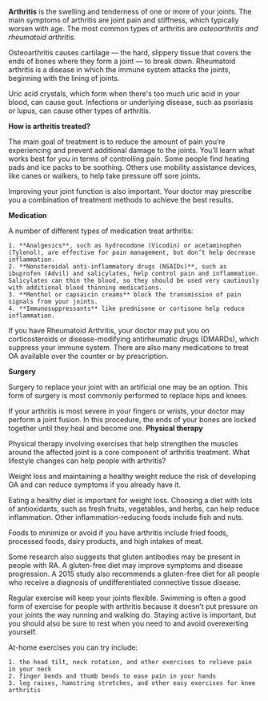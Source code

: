 **Arthritis** is the swelling and tenderness of one or more of your joints. The main symptoms of arthritis are joint pain and stiffness, which typically worsen with age. The most common types of arthritis are _osteoarthritis and rheumatoid arthritis._

Osteoarthritis causes cartilage — the hard, slippery tissue that covers the ends of bones where they form a joint — to break down. Rheumatoid arthritis is a disease in which the immune system attacks the joints, beginning with the lining of joints.

Uric acid crystals, which form when there's too much uric acid in your blood, can cause gout. Infections or underlying disease, such as psoriasis or lupus, can cause other types of arthritis.

 **How is arthritis treated?**

The main goal of treatment is to reduce the amount of pain you’re experiencing and prevent additional damage to the joints. You’ll learn what works best for you in terms of controlling pain. Some people find heating pads and ice packs to be soothing. Others use mobility assistance devices, like canes or walkers, to help take pressure off sore joints.

Improving your joint function is also important. Your doctor may prescribe you a combination of treatment methods to achieve the best results.

**Medication**

A number of different types of medication treat arthritis:

    1. **Analgesics**, such as hydrocodone (Vicodin) or acetaminophen (Tylenol), are effective for pain management, but don’t help decrease inflammation.
    2. **Nonsteroidal anti-inflammatory drugs (NSAIDs)**, such as ibuprofen (Advil) and salicylates, help control pain and inflammation. Salicylates can thin the blood, so they should be used very cautiously with additional blood thinning medications.
    3. **Menthol or capsaicin creams** block the transmission of pain signals from your joints.
    4. **Immunosuppressants** like prednisone or cortisone help reduce inflammation.

If you have Rheumatoid Arthritis, your doctor may put you on corticosteroids or disease-modifying antirheumatic drugs (DMARDs), which suppress your immune system. There are also many medications to treat OA available over the counter or by prescription.

**Surgery**

Surgery to replace your joint with an artificial one may be an option. This form of surgery is most commonly performed to replace hips and knees.

If your arthritis is most severe in your fingers or wrists, your doctor may perform a joint fusion. In this procedure, the ends of your bones are locked together until they heal and become one.
**Physical therapy**

Physical therapy involving exercises that help strengthen the muscles around the affected joint is a core component of arthritis treatment.
What lifestyle changes can help people with arthritis?

Weight loss and maintaining a healthy weight reduce the risk of developing OA and can reduce symptoms if you already have it.

Eating a healthy diet is important for weight loss. Choosing a diet with lots of antioxidants, such as fresh fruits, vegetables, and herbs, can help reduce inflammation. Other inflammation-reducing foods include fish and nuts.

Foods to minimize or avoid if you have arthritis include fried foods, processed foods, dairy products, and high intakes of meat.

Some research also suggests that gluten antibodies may be present in people with RA. A gluten-free diet may improve symptoms and disease progression. A 2015 study also recommends a gluten-free diet for all people who receive a diagnosis of undifferentiated connective tissue disease.

Regular exercise will keep your joints flexible. Swimming is often a good form of exercise for people with arthritis because it doesn’t put pressure on your joints the way running and walking do. Staying active is important, but you should also be sure to rest when you need to and avoid overexerting yourself.

At-home exercises you can try include:

    1. the head tilt, neck rotation, and other exercises to relieve pain in your neck
    2. finger bends and thumb bends to ease pain in your hands
    3. leg raises, hamstring stretches, and other easy exercises for knee arthritis

